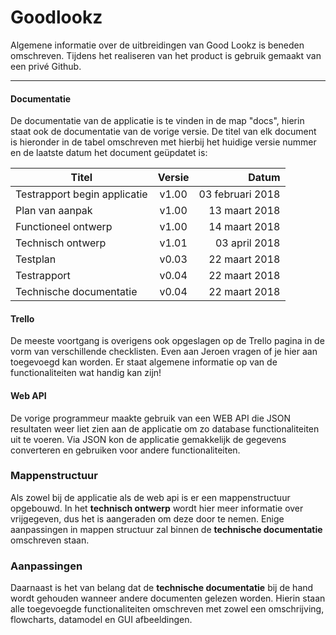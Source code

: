 # Goodlookz
Algemene informatie over de uitbreidingen van Good Lookz is beneden omschreven. Tijdens het realiseren van het product is gebruik gemaakt van een privé Github.
___

#### Documentatie
De documentatie van de applicatie is te vinden in de map "docs", hierin staat ook de documentatie van de vorige versie. De titel van elk document is hieronder in de tabel omschreven met hierbij het huidige versie nummer en de laatste datum het document geüpdatet is:

| Titel                           | Versie | Datum            |
| ------------------------------- | :----: | ---------------: |
| Testrapport begin applicatie    | v1.00  | 03 februari 2018 |
| Plan van aanpak                 | v1.00  | 13 maart 2018    |
| Functioneel ontwerp             | v1.00  | 14 maart 2018    |
| Technisch ontwerp               | v1.01  | 03 april 2018    |
| Testplan                        | v0.03  | 22 maart 2018    |
| Testrapport                     | v0.04  | 22 maart 2018    |
| Technische documentatie         | v0.04  | 22 maart 2018    |


#### Trello
De meeste voortgang is overigens ook opgeslagen op de Trello pagina in de vorm van verschillende checklisten. Even aan Jeroen vragen of je hier aan toegevoegd kan worden. Er staat algemene informatie op van de functionaliteiten wat handig kan zijn!


#### Web API
De vorige programmeur maakte gebruik van een WEB API die JSON resultaten weer liet zien aan de applicatie om zo database functionaliteiten uit te voeren. Via JSON kon de applicatie gemakkelijk de gegevens converteren en gebruiken voor andere functionaliteiten. 


### Mappenstructuur
Als zowel bij de applicatie als de web api is er een mappenstructuur opgebouwd. In het **technisch ontwerp** wordt hier meer informatie over vrijgegeven, dus het is aangeraden om deze door te nemen. Enige aanpassingen in mappen structuur zal binnen de **technische documentatie** omschreven staan.

### Aanpassingen
Daarnaast is het van belang dat de **technische documentatie** bij de hand wordt gehouden wanneer andere documenten gelezen worden. Hierin staan alle toegevoegde functionaliteiten omschreven met zowel een omschrijving, flowcharts, datamodel en GUI afbeeldingen.
